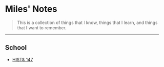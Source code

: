 # Miles' Notes
> This is a collection of things that I know,
  things that I learn,
  and things that I want to remember.
---

## School

- [HIST& 147](tcc/HIST147)
